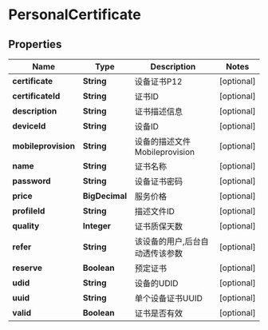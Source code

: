 

# PersonalCertificate

## Properties

Name | Type | Description | Notes
------------ | ------------- | ------------- | -------------
**certificate** | **String** | 设备证书P12 |  [optional]
**certificateId** | **String** | 证书ID |  [optional]
**description** | **String** | 证书描述信息 |  [optional]
**deviceId** | **String** | 设备ID |  [optional]
**mobileprovision** | **String** | 设备的描述文件Mobileprovision |  [optional]
**name** | **String** | 证书名称 |  [optional]
**password** | **String** | 设备证书密码 |  [optional]
**price** | **BigDecimal** | 服务价格 |  [optional]
**profileId** | **String** | 描述文件ID |  [optional]
**quality** | **Integer** | 证书质保天数 |  [optional]
**refer** | **String** | 该设备的用户,后台自动透传该参数 |  [optional]
**reserve** | **Boolean** | 预定证书 |  [optional]
**udid** | **String** | 设备的UDID |  [optional]
**uuid** | **String** | 单个设备证书UUID |  [optional]
**valid** | **Boolean** | 证书是否有效 |  [optional]



